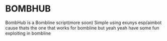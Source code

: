 # BOMBHUB


BombHub is a Bombline script(more soon)
Simple using exunys esp/aimbot cause thats the one that works for bombline but yeah yeah have some fun exploiting in bombline
